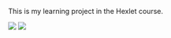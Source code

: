 This is my learning project in the Hexlet course.


<a href="https://codeclimate.com/github/0TH0N/project-lvl1-s340/maintainability"><img src="https://api.codeclimate.com/v1/badges/0f781eab8bb55ec84144/maintainability" /></a>
<a href="https://codeclimate.com/github/0TH0N/project-lvl1-s340/test_coverage"><img src="https://api.codeclimate.com/v1/badges/0f781eab8bb55ec84144/test_coverage" /></a>
